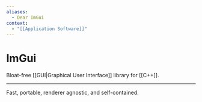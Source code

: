 ```yaml
---
aliases:
  - Dear ImGui
context:
  - "[[Application Software]]"
---
```


# ImGui

Bloat-free [[GUI|Graphical User Interface]] library for [[C++]].

---

Fast, portable, renderer agnostic, and self-contained.
